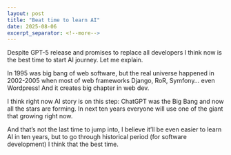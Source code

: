 ```yaml
---
layout: post
title: "Beat time to learn AI"
date: 2025-08-06
excerpt_separator: <!--more-->
---
```


Despite GPT-5 release and promises to replace all developers I think now is the best time to start AI journey. Let me explain.

In 1995 was big bang of web software, but the real universe happened in 2002-2005 when most of web frameworks Django, RoR, Symfony… even Wordpress! And it creates big chapter in web dev.

I think right now AI story is on this step: ChatGPT was the Big Bang and now all the stars are forming. In next ten years everyone will use one of the giant that growing right now.

And that’s not the last time to jump into, I believe it’ll be even easier to learn AI in ten years, but to go through historical period (for software development) I think that the best time.